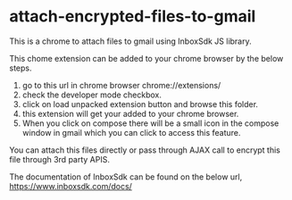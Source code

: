 # attach-encrypted-files-to-gmail
This is a chrome to attach files to gmail using InboxSdk JS library.

This chome extension can be added to your chrome browser by the below steps.

1) go to this url in chrome browser chrome://extensions/
2) check the developer mode checkbox.
3) click on load unpacked extension button and browse this folder.
4) this extension will get your added to your chrome browser.
5) When you click on compose there will be a small icon in the compose window in gmail which you can click to access this feature.

You can attach this files directly or pass through AJAX call to encrypt this file through 3rd party APIS.

The documentation of InboxSdk can be found on the below url,
https://www.inboxsdk.com/docs/
